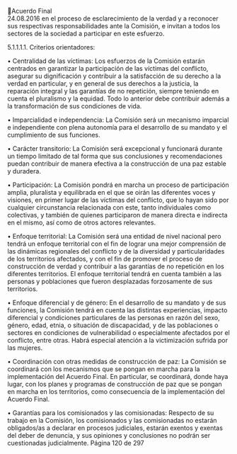 Acuerdo Final  
24.08.2016 
en el proceso de esclarecimiento de la verdad y a reconocer sus respectivas responsabilidades ante la 
Comisión, e invitan a todos los sectores de la sociedad a participar en este esfuerzo.  
 
5.1.1.1.1. Criterios orientadores:  
 
• Centralidad  de  las  víctimas:  Los  esfuerzos  de  la  Comisión  estarán  centrados  en  garantizar  la 
participación de las víctimas del conflicto, asegurar su dignificación y contribuir a la satisfacción 
de su derecho a la verdad en particular, y en general de sus derechos a la justicia, la reparación 
integral y las garantías de no repetición, siempre teniendo en cuenta el pluralismo y la equidad. 
Todo lo anterior debe contribuir además a la transformación de sus condiciones de vida.  
 
• Imparcialidad e independencia: La Comisión será un mecanismo imparcial e independiente con 
plena autonomía para el desarrollo de su mandato y el cumplimiento de sus funciones.  
 
• Carácter transitorio: La Comisión será excepcional y funcionará durante un tiempo limitado de 
tal forma que sus conclusiones y recomendaciones puedan contribuir de manera efectiva a la 
construcción de una paz estable y duradera. 
 
• Participación:  La  Comisión  pondrá  en  marcha  un  proceso  de  participación  amplia,  pluralista  y 
equilibrada en el que se oirán las diferentes voces y visiones, en primer lugar de las víctimas del 
conflicto, que lo hayan sido por cualquier circunstancia relacionada con este, tanto individuales 
como colectivas, y también de quienes participaron de manera directa e indirecta en el mismo, 
así como de otros actores relevantes. 
 
• Enfoque  territorial:  La  Comisión  será  una  entidad  de  nivel  nacional  pero  tendrá  un  enfoque 
territorial con el fin de lograr una mejor comprensión de las dinámicas regionales del conflicto y 
de la diversidad y particularidades de los territorios afectados, y con el fin de promover el proceso 
de  construcción  de  verdad  y  contribuir  a  las  garantías  de  no  repetición  en  los  diferentes 
territorios.  El  enfoque  territorial  tendrá  en  cuenta  también  a  las  personas  y  poblaciones  que 
fueron desplazadas forzosamente de sus territorios.  
 
• Enfoque diferencial y de género: En el desarrollo de su mandato y de sus funciones, la Comisión 
tendrá en cuenta las distintas experiencias, impacto diferencial y condiciones particulares de las 
personas en razón del sexo, género, edad, etnia, o situación de discapacidad, y de las poblaciones 
o  sectores  en  condiciones  de  vulnerabilidad  o  especialmente  afectados  por  el  conflicto,  entre 
otras. Habrá especial atención a la victimización sufrida por las mujeres.    
 
• Coordinación  con  otras  medidas  de  construcción  de  paz:  La  Comisión  se  coordinará  con  los 
mecanismos que se pongan en marcha para la implementación del Acuerdo Final. En particular, 
se  coordinará,  donde  haya  lugar,  con  los  planes  y  programas  de  construcción  de  paz  que  se 
pongan en marcha en los territorios, como consecuencia de la implementación del Acuerdo Final.  
 
• Garantías para los comisionados y las comisionadas: Respecto de su trabajo en la Comisión, los 
comisionados  y  las  comisionadas  no  estarán  obligados/as  a  declarar  en  procesos  judiciales, 
estarán exentos y exentas del deber de denuncia, y sus opiniones y conclusiones no podrán ser 
cuestionadas judicialmente. 
Página 120 de 297 
 

